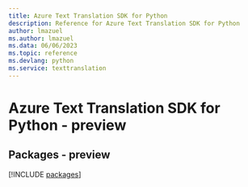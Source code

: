 ```yaml
---
title: Azure Text Translation SDK for Python
description: Reference for Azure Text Translation SDK for Python
author: lmazuel
ms.author: lmazuel
ms.data: 06/06/2023
ms.topic: reference
ms.devlang: python
ms.service: texttranslation
---
```

# Azure Text Translation SDK for Python - preview
## Packages - preview
[!INCLUDE [packages](text-translation-index.md)]